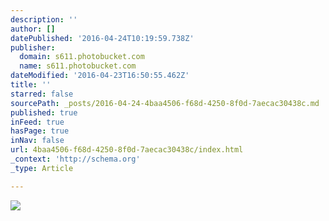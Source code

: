 ```yaml
---
description: ''
author: []
datePublished: '2016-04-24T10:19:59.738Z'
publisher:
  domain: s611.photobucket.com
  name: s611.photobucket.com
dateModified: '2016-04-23T16:50:55.462Z'
title: ''
starred: false
sourcePath: _posts/2016-04-24-4baa4506-f68d-4250-8f0d-7aecac30438c.md
published: true
inFeed: true
hasPage: true
inNav: false
url: 4baa4506-f68d-4250-8f0d-7aecac30438c/index.html
_context: 'http://schema.org'
_type: Article

---
```

![](http://i611.photobucket.com/albums/tt191/Leda_Grace_Rasmussen/2016-04-21%2020.51.53_zps0mnni004.jpg?1461429565144&1461429577969&1461429588770&1461429602723&1461429624429)